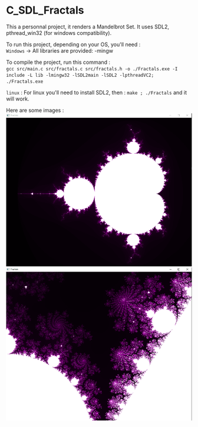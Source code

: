 # C_SDL_Fractals

This a personnal project, it renders a Mandelbrot Set. It uses SDL2, pthread_win32 (for windows compatibility).

To run this project, depending on your OS, you'll need :  
`Windows` -> All libraries are provided:
  -mingw  

To compile the project, run this command :  
`gcc src/main.c src/fractals.c src/fractals.h -o ./Fractals.exe -I include -L lib -lmingw32 -lSDL2main -lSDL2 -lpthreadVC2; ./Fractals.exe`

`linux` :
For linux you'll need to install SDL2, then : `make ; ./Fractals` and it will work.

Here are some images :  
![Preview 1](res/img1.png)  
![Preview 2](res/img2.png)  
